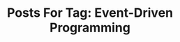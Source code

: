 ---
layout: tag
title: "Posts For Tag: Event-Driven Programming"
tag: Event-Driven Programming
robots: noindex
---